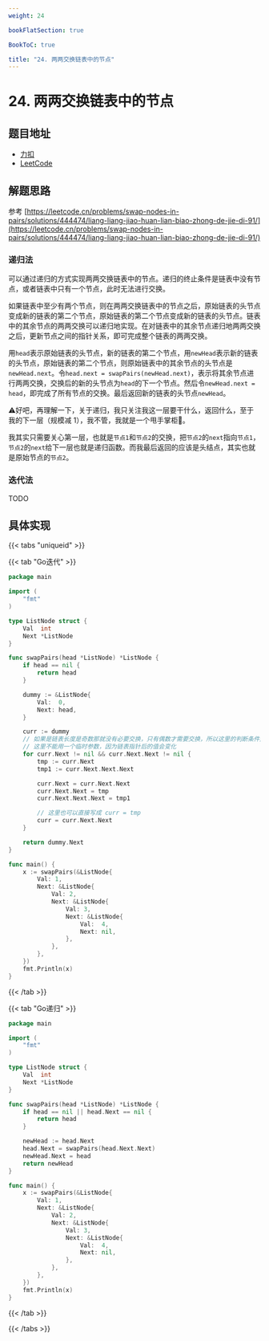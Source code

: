 ```yaml
---
weight: 24

bookFlatSection: true

BookToC: true

title: "24. 两两交换链表中的节点"
---
```


# 24. 两两交换链表中的节点

## 题目地址

+ [力扣](https://leetcode.cn/problems/swap-nodes-in-pairs/)
+ [LeetCode](https://leetcode.com/problems/swap-nodes-in-pairs/)

## 解题思路

参考 [https://leetcode.cn/problems/swap-nodes-in-pairs/solutions/444474/liang-liang-jiao-huan-lian-biao-zhong-de-jie-di-91/](https://leetcode.cn/problems/swap-nodes-in-pairs/solutions/444474/liang-liang-jiao-huan-lian-biao-zhong-de-jie-di-91/)

### 递归法

可以通过递归的方式实现两两交换链表中的节点。递归的终止条件是链表中没有节点，或者链表中只有一个节点，此时无法进行交换。

如果链表中至少有两个节点，则在两两交换链表中的节点之后，原始链表的头节点变成新的链表的第二个节点，原始链表的第二个节点变成新的链表的头节点。链表中的其余节点的两两交换可以递归地实现。在对链表中的其余节点递归地两两交换之后，更新节点之间的指针关系，即可完成整个链表的两两交换。

用`head`表示原始链表的头节点，新的链表的第二个节点，用`newHead`表示新的链表的头节点，原始链表的第二个节点，则原始链表中的其余节点的头节点是`newHead.next`。令`head.next = swapPairs(newHead.next)`，表示将其余节点进行两两交换，交换后的新的头节点为`head`的下一个节点。然后令`newHead.next = head`，即完成了所有节点的交换。最后返回新的链表的头节点`newHead`。

⚠️好吧，再理解一下，关于递归，我只关注我这一层要干什么，返回什么，至于我的下一层（规模减 1），我不管，我就是一个甩手掌柜🙈。

我其实只需要关心第一层，也就是`节点1`和`节点2`的交换，把`节点2`的`next`指向`节点1`，`节点2`的`next`给下一层也就是递归函数。而我最后返回的应该是头结点，其实也就是原始节点的`节点2`。

### 迭代法

TODO

## 具体实现

{{< tabs "uniqueid" >}}

{{< tab "Go迭代" >}}

```go
package main

import (
	"fmt"
)

type ListNode struct {
	Val  int
	Next *ListNode
}

func swapPairs(head *ListNode) *ListNode {
	if head == nil {
		return head
	}

	dummy := &ListNode{
		Val:  0,
		Next: head,
	}

	curr := dummy
	// 如果是链表长度是奇数那就没有必要交换，只有偶数才需要交换，所以这里的判断条件是 &&
	// 这里不能用一个临时参数，因为链表指针后的值会变化
	for curr.Next != nil && curr.Next.Next != nil {
		tmp := curr.Next
		tmp1 := curr.Next.Next.Next

		curr.Next = curr.Next.Next
		curr.Next.Next = tmp
		curr.Next.Next.Next = tmp1

		// 这里也可以直接写成 curr = tmp
		curr = curr.Next.Next
	}

	return dummy.Next
}

func main() {
	x := swapPairs(&ListNode{
		Val: 1,
		Next: &ListNode{
			Val: 2,
			Next: &ListNode{
				Val: 3,
				Next: &ListNode{
					Val:  4,
					Next: nil,
				},
			},
		},
	})
	fmt.Println(x)
}

```

{{< /tab >}}

{{< tab "Go递归" >}}

```go
package main

import (
	"fmt"
)

type ListNode struct {
	Val  int
	Next *ListNode
}

func swapPairs(head *ListNode) *ListNode {
	if head == nil || head.Next == nil {
		return head
	}

	newHead := head.Next
	head.Next = swapPairs(head.Next.Next)
	newHead.Next = head
	return newHead
}

func main() {
	x := swapPairs(&ListNode{
		Val: 1,
		Next: &ListNode{
			Val: 2,
			Next: &ListNode{
				Val: 3,
				Next: &ListNode{
					Val:  4,
					Next: nil,
				},
			},
		},
	})
	fmt.Println(x)
}

```

{{< /tab >}}


{{< /tabs >}}

